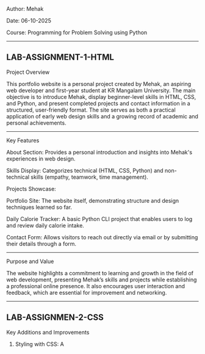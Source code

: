 Author: Mehak

Date: 06-10-2025

Course: Programming for Problem Solving using Python

---
## LAB-ASSIGNMENT-1-HTML
Project Overview

This portfolio website is a personal project created by Mehak, an aspiring web developer and first-year student at KR Mangalam University. 
The main objective is to introduce Mehak, display beginner-level skills in HTML, CSS, and Python, and present completed projects and contact information in a structured, user-friendly format.
The site serves as both a practical application of early web design skills and a growing record of academic and personal achievements.

---

Key Features

About Section: Provides a personal introduction and insights into Mehak's experiences in web design.

Skills Display: Categorizes technical (HTML, CSS, Python) and non-technical skills (empathy, teamwork, time management).

Projects Showcase:

Portfolio Site: The website itself, demonstrating structure and design techniques learned so far.

Daily Calorie Tracker: A basic Python CLI project that enables users to log and review daily calorie intake.

Contact Form: Allows visitors to reach out directly via email or by submitting their details through a form.

---

Purpose and Value

The website highlights a commitment to learning and growth in the field of web development, presenting Mehak’s skills and projects while establishing a professional online presence.
It also encourages user interaction and feedback, which are essential for improvement and networking.

---

## LAB-ASSIGNMEN-2-CSS

Key Additions and Improvements

1. Styling with CSS: A <style> block has been added, providing custom colors, improved fonts, and alignment.
   This includes background colors for main sections, stylized navigation, a circular and centered profile image, max-width for main content, and table presentation improvements.
2. Image Presentation: The profile image now appears centered and circular using border-radius:50% and the .center class, making the layout more visually appealing.
3. Form Button Styling: Submit and reset buttons are now styled with background and text colors, offering a more attractive and noticeable appearance.
4. Overall Layout: All content is more consistently aligned, visually separated, and easier to navigate through the use of CSS, with additional margin/padding for main and section elements.
5. Table and Section Headings: Better use of headings and visual separation of technical and non-technical skills.
6. Minor Adjustments: Main content now sits within a constrained width and is centered, improving the reading experience, while most section titles are more consistent and color-themed.

---

Files in Repository
LAB1/labassignment1(html) : use of html only to create a portfolio website
LAB2/labassignment1(CSS) : use of css to style the "labassignment1(html)"

---

LEARNING OUTCOME

1. Logical Thinking
2. Creativity and Adaptability
3. Understanding the User Perspective
4. Parallel Thinking








